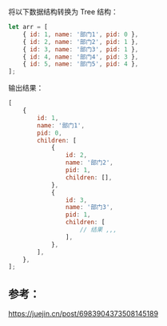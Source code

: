 将以下数据结构转换为 Tree 结构：

```javascript
let arr = [
    { id: 1, name: '部门1', pid: 0 },
    { id: 2, name: '部门2', pid: 1 },
    { id: 3, name: '部门3', pid: 1 },
    { id: 4, name: '部门4', pid: 3 },
    { id: 5, name: '部门5', pid: 4 },
];
```

输出结果：

```javascript
[
    {
        id: 1,
        name: '部门1',
        pid: 0,
        children: [
            {
                id: 2,
                name: '部门2',
                pid: 1,
                children: [],
            },
            {
                id: 3,
                name: '部门3',
                pid: 1,
                children: [
                    // 结果 ,,,
                ],
            },
        ],
    },
];
```

## 参考：

https://juejin.cn/post/6983904373508145189

